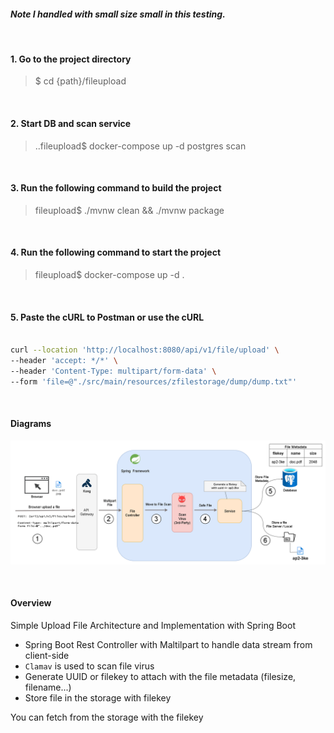 #### _Note I handled with small size small in this testing._

<br>

#### 1. Go to the project directory
> $ cd {path}/fileupload

<br>

#### 2. Start DB and scan service
> ..fileupload$ docker-compose up -d postgres scan
 

<br>

#### 3. Run the following command to build the project
> fileupload$ ./mvnw clean && ./mvnw package

<br>

#### 4. Run the following command to start the project
> fileupload$ docker-compose up -d .

<br>

#### 5. Paste the cURL to Postman or use the cURL

```bash

curl --location 'http://localhost:8080/api/v1/file/upload' \
--header 'accept: */*' \
--header 'Content-Type: multipart/form-data' \
--form 'file=@"./src/main/resources/zfilestorage/dump/dump.txt"'

```

<br>

#### Diagrams

![img.png](img.png)

<br>

#### Overview

Simple Upload File Architecture and Implementation with Spring Boot <br>

- Spring Boot Rest Controller with Maltilpart to handle data stream from client-side
- `Clamav` is used to scan file virus 
- Generate UUID or filekey to attach with the file metadata (filesize, filename...)
- Store file in the storage with filekey

You can fetch from the storage with the filekey
